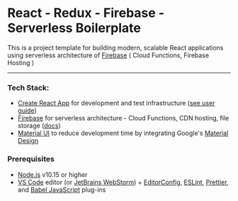 # React - Redux - Firebase - Serverless Boilerplate

This is a project template for building modern, scalable React 
applications using serverless architecture of [Firebase](https://firebase.google.com/) ( Cloud Functions, Firebase Hosting )

---

### Tech Stack:
 - [Create React App](https://github.com/facebook/create-react-app) for development and test infrastructure ([see user guide](https://github.com/facebook/create-react-app/blob/master/packages/react-scripts/template/README.md))
 - [Firebase](https://firebase.google.com/) for serverless architecture - Cloud Functions, CDN hosting, file storage ([docs](https://firebase.google.com/docs/web))
 - [Material UI](https://material-ui-next.com/) to reduce development time by integrating Google's [Material Design](https://material.io/)
 
 ### Prerequisites
 - [Node.js](https://nodejs.org/) v10.15 or higher
 - [VS Code](https://code.visualstudio.com/) editor (or [JetBrains WebStorm](https://www.jetbrains.com/webstorm/)) + [EditorConfig](https://marketplace.visualstudio.com/items?itemName=EditorConfig.EditorConfig), [ESLint](https://marketplace.visualstudio.com/items?itemName=dbaeumer.vscode-eslint), [Prettier](https://marketplace.visualstudio.com/items?itemName=esbenp.prettier-vscode), and [Babel JavaScript](https://marketplace.visualstudio.com/items?itemName=mgmcdermott.vscode-language-babel) plug-ins